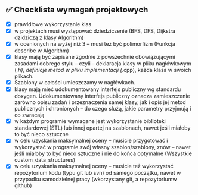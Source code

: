 ## ✅ Checklista wymagań projektowych

- [x] prawidłowe wykorzystanie klas
- [x] w projektach musi występować dziedziczenie (BFS, DFS, Dijkstra dzidziczą z klasy Algorithm)
- [x] w ocenionych na wyżej niż 3 – musi też być polimorfizm (Funkcja describe w Algorithm)
- [x] klasy mają być zapisane zgodnie z powszechnie obowiązującymi zasadami dobrego stylu – czyli – deklaracja klasy w pliku nagłówkowym (*.h), definicje metod w pliku implementacji (*.cpp), każda klasa w swoich plikach. 
- [x] Szablony w całości umieszczamy w nagłówkach.
- [x] klasy mają mieć udokumentowany interfejs publiczny wg standardu doxygen. Udokumentowany interfejs publiczny oznacza zamieszczenie zarówno opisu zadań i przeznaczenia samej klasy, jak i opis jej metod publicznych i chronionych – do czego służą, jakie parametry przyjmują i co zwracają
- [x] w każdym programie wymagane jest wykorzystanie biblioteki standardowej (STL) lub innej opartej na szablonach, nawet jeśli miałoby to być nieco sztuczne
- [x] w celu uzyskania maksymalnej oceny – musicie przygotować i wykorzystać w programie swój własny szablon/szablony, znów – nawet jeśli miałoby to być nieco sztuczne i nie do końca optymalne (Wszystkie custom_data_structures)
- [x] w celu uzyskania maksymalnej oceny – musicie też wykorzystać repozytorium kodu (typu git lub svn) od samego początku, nawet w przypadku samodzielnej pracy (wkorzystany git, a repozytoriumw github)
